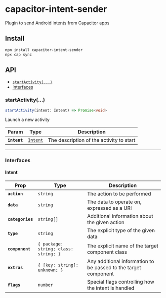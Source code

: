 # capacitor-intent-sender

Plugin to send Android intents from Capacitor apps

## Install

```bash
npm install capacitor-intent-sender
npx cap sync
```

## API

<docgen-index>

* [`startActivity(...)`](#startactivity)
* [Interfaces](#interfaces)

</docgen-index>

<docgen-api>
<!--Update the source file JSDoc comments and rerun docgen to update the docs below-->

### startActivity(...)

```typescript
startActivity(intent: Intent) => Promise<void>
```

Launch a new activity

| Param        | Type                                      | Description                              |
| ------------ | ----------------------------------------- | ---------------------------------------- |
| **`intent`** | <code><a href="#intent">Intent</a></code> | The description of the activity to start |

--------------------


### Interfaces


#### Intent

| Prop             | Type                                             | Description                                                     |
| ---------------- | ------------------------------------------------ | --------------------------------------------------------------- |
| **`action`**     | <code>string</code>                              | The action to be performed                                      |
| **`data`**       | <code>string</code>                              | The data to operate on, expressed as a URI                      |
| **`categories`** | <code>string[]</code>                            | Additional information about the given action                   |
| **`type`**       | <code>string</code>                              | The explicit type of the given data                             |
| **`component`**  | <code>{ package: string; class: string; }</code> | The explicit name of the target component class                 |
| **`extras`**     | <code>{ [key: string]: unknown; }</code>         | Any additional information to be passed to the target component |
| **`flags`**      | <code>number</code>                              | Special flags controlling how the intent is handled             |

</docgen-api>
